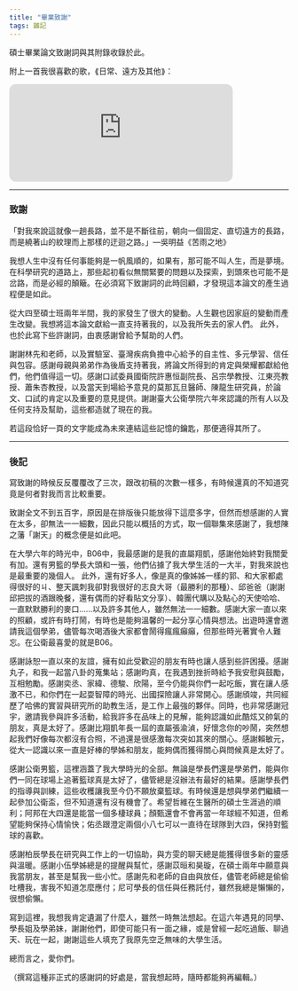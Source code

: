 ```yaml
---
title: "畢業致謝"
tags: 雜記
---
```


碩士畢業論文致謝詞與其附錄收錄於此。

<!--more-->

附上一首我很喜歡的歌，⟪日常、遠方及其他⟫：
<iframe style="border-radius:12px" src="https://open.spotify.com/embed/track/16RqSiRn7nj76pkbaucCRt?utm_source=generator" width="80%" height="176" frameBorder="0" allowfullscreen="" allow="autoplay; clipboard-write; encrypted-media; fullscreen; picture-in-picture" loading="lazy"></iframe>

---
### 致謝

「對我來說這就像一趟長路，並不是不斷往前，朝向一個固定、直切遠方的長路，而是繞著山的紋理而上那樣的迂迴之路。」—吳明益《苦雨之地》

我想人生中沒有任何事能夠是一帆風順的，如果有，那可能不叫人生，而是夢境。在科學研究的道路上，那些起初看似無關緊要的問題以及探索，到頭來也可能不是岔路，而是必經的顛簸。在必須寫下致謝詞的此時回顧，才發現這本論文的產生過程便是如此。

從大四至碩士班兩年半間，我的家發生了很大的變動。人生觀也因家庭的變動而產生改變。我想將這本論文獻給一直支持著我的，以及我所失去的家人們。 此外，也於此寫下些許謝詞，由衷感謝曾給予幫助的人們。

謝謝林先和老師，以及實驗室、臺灣疾病負擔中心給予的自主性、多元學習、信任與包容。感謝母親與弟弟作為後盾支持著我，將論文所得到的肯定與榮耀都獻給他們，他們值得這一切。感謝口試委員國衛院許惠恒副院長、呂宗學教授、江東亮教授、蕭朱杏教授，以及當天到場給予意見的莫那瓦旦醫師、陳龍生研究員，於論文、口試的肯定以及重要的意見提供。謝謝臺大公衛學院六年來認識的所有人以及任何支持及幫助，這些都造就了現在的我。

若這段恰好一頁的文字能成為未來連結這些記憶的鑰匙，那便適得其所了。

---

### 後記

寫致謝的時候反反覆覆改了三次，跟改初稿的次數一樣多，有時候還真的不知道究竟是何者對我而言比較重要。

致謝全文不到五百字，原因是在排版後只能放得下這麼多字，但然而想感謝的人實在太多，卻無法一一細數，因此只能以概括的方式，取一個聯集來感謝了，我想陳之藩「謝天」的概念便是如此吧。

在大學六年的時光中，B06中，我最感謝的是我的直屬翔凱，感謝他始終對我關愛有加。還有男籃的學長大頭和一張，他們佔據了我大學生活的一大半，對我來說也是最重要的幾個人。
此外，還有好多人，像是真的像姊姊一樣的郭、和大家都處得很好的ㄐ、整天諷刺我卻對我很好的志良大哥（最勝利的那種）、邱爸爸（謝謝邱把拔的酒跟晚餐，還有偶而的好看貼文分享）、韓團代購以及點心的天使哈哈、一直默默勝利的麥口……以及許多其他人，雖然無法一一細數。感謝大家一直以來的照顧，或許有時打鬧，有時也是能夠溫馨的一起分享心情與想法。出遊時還會邀請我這個學弟，儘管每次喝酒後大家都會鬧得瘋瘋癲癲，但那些時光著實令人難忘。在公衛最喜愛的就是B06。

感謝詠恕一直以來的友誼，擁有如此受歡迎的朋友有時也讓人感到些許困擾。感謝丸子，和我一起當八卦的蒐集站；感謝昀真，在我遇到挫折時給予我安慰與鼓勵，互相勉勵。感謝奕丞、家緯、德駿、欣陽，至今仍能與你們一起吃飯，實在讓人感激不已，和你們在一起耍智障的時光、出國探險讓人非常開心。感謝頎竣，共同經歷了哈佛的實習與研究所的助教生活，是工作上最強的夥伴。同時，也非常感謝冠宇，邀請我參與許多活動，給我許多在品味上的見解，能夠認識如此酷炫又帥氣的朋友，真是太好了。感謝比翔凱年長一屆的直屬張渝湞，好懷念你的吵鬧，突然想起我們好像每次都沒有合照，不過還是很感激每次突如其來的關心。感謝賴敏元，從大一認識以來一直是好棒的學姊和朋友，能夠偶而獲得關心與問候真是太好了。

感謝公衛男籃，這裡涵蓋了我大學時光的全部。無論是學長們還是學弟們，能與你們一同在球場上追著籃球真是太好了，儘管總是沒辦法有最好的結果。感謝學長們的指導與訓練，這些收穫讓我至今仍不願放棄籃球。有時候還是想與學弟們繼續一起參加公衛盃，但不知道還有沒有機會了。希望哲維在生醫所的碩士生涯過的順利；阿邦在大四還是能當一個多棲球員；顏甄還會不會再當一年球經不知道，但希望能夠保持心情愉快；佑丞跟澄定兩個小八七可以一直待在球隊到大四，保持對籃球的喜歡。

感謝柏辰學長在研究與工作上的一切協助，與方雯的聊天總是能獲得很多新的靈感與溫暖。感謝小伍學姊總是的提醒與幫忙，感謝苡晅和昊璇，在碩士兩年中願意與我當朋友，甚至是幫我一些小忙。感謝先和老師的自由與放任，儘管老師總是偷偷吐槽我，害我不知道怎麼應付；尼可學長的信任與任務託付，雖然我總是懶懶的，很想偷懶。

寫到這裡，我想我肯定遺漏了什麼人，雖然一時無法想起。在這六年遇見的同學、學長姐及學弟妹，謝謝他們，即使可能只有一面之緣，或是曾經一起吃過飯、聊過天、玩在一起，謝謝這些人填充了我原先空乏無味的大學生活。

總而言之，愛你們。

（撰寫這種非正式的感謝詞的好處是，當我想起時，隨時都能夠再編輯。）